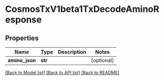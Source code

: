 # CosmosTxV1beta1TxDecodeAminoResponse

## Properties
Name | Type | Description | Notes
------------ | ------------- | ------------- | -------------
**amino_json** | **str** |  | [optional] 

[[Back to Model list]](../README.md#documentation-for-models) [[Back to API list]](../README.md#documentation-for-api-endpoints) [[Back to README]](../README.md)

